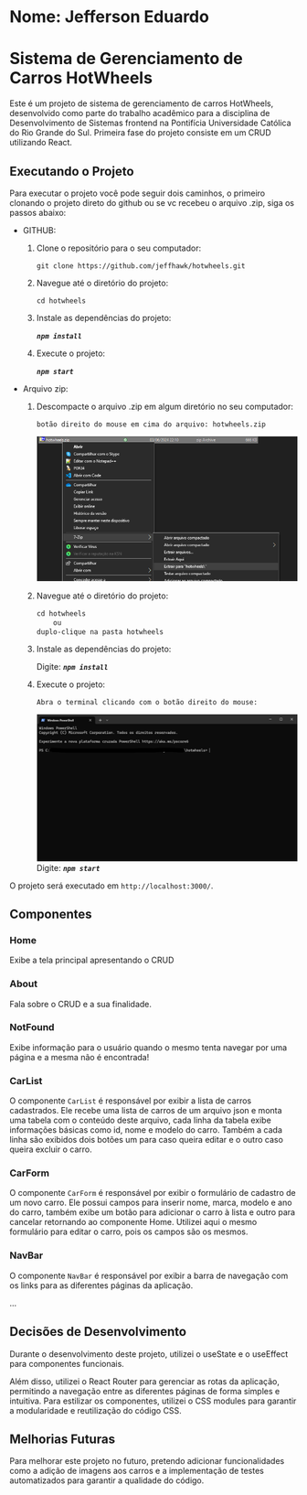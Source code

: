 # Nome: Jefferson Eduardo

# Sistema de Gerenciamento de Carros HotWheels

Este é um projeto de sistema de gerenciamento de carros HotWheels, desenvolvido como parte do trabalho acadêmico para a disciplina de Desenvolvimento de Sistemas frontend na Pontifícia Universidade Católica do Rio Grande do Sul.
Primeira fase do projeto consiste em um CRUD utilizando React.

## Executando o Projeto

Para executar o projeto você pode seguir dois caminhos, o primeiro clonando o projeto direto do github ou se vc recebeu o arquivo .zip, siga os passos abaixo:
- GITHUB:
    1. Clone o repositório para o seu computador:
        ```
        git clone https://github.com/jeffhawk/hotwheels.git
        ```

    2. Navegue até o diretório do projeto:
        ````
        cd hotwheels
        ````

    3. Instale as dependências do projeto:

        ***`npm install`***


    4. Execute o projeto:

        ***`npm start`***

- Arquivo zip:
    1. Descompacte o arquivo .zip em algum diretório no seu computador:
        ```
        botão direito do mouse em cima do arquivo: hotwheels.zip
        ```
        ![](/public/zip.png)

    2. Navegue até o diretório do projeto:
        ````
        cd hotwheels
            ou
        duplo-clique na pasta hotwheels
        ````

    3. Instale as dependências do projeto:
    
        Digite: 
        ***`npm install`***

    4. Execute o projeto:
        ````
        Abra o terminal clicando com o botão direito do mouse:
        ````
        ![](/public/terminal.png)
        Digite: ***`npm start`***

O projeto será executado em `http://localhost:3000/`.

## Componentes

### Home
Exibe a tela principal apresentando o CRUD

### About
Fala sobre o CRUD e a sua finalidade.

### NotFound
Exibe informação para o usuário quando o mesmo tenta navegar por uma página e a mesma não é encontrada!

### CarList

O componente `CarList` é responsável por exibir a lista de carros cadastrados. Ele recebe uma lista de carros de um arquivo json e monta uma tabela com o conteúdo deste arquivo, cada linha da tabela exibe informações básicas como id, nome e modelo do carro. Também a cada linha são exibidos dois botões um para caso queira editar e o outro caso queira excluir o carro.


### CarForm

O componente `CarForm` é responsável por exibir o formulário de cadastro de um novo carro. Ele possui campos para inserir nome, marca, modelo e ano do carro, também exibe um botão para adicionar o carro à lista e outro para cancelar retornando ao componente Home.
Utilizei aqui o mesmo formulário para editar o carro, pois os campos são os mesmos.

### NavBar

O componente `NavBar` é responsável por exibir a barra de navegação com os links para as diferentes páginas da aplicação.


...

## Decisões de Desenvolvimento

Durante o desenvolvimento deste projeto, utilizei o useState e o useEffect para componentes funcionais.

Além disso, utilizei o React Router para gerenciar as rotas da aplicação, permitindo a navegação entre as diferentes páginas de forma simples e intuitiva. Para estilizar os componentes, utilizei o CSS modules para garantir a modularidade e reutilização do código CSS.

## Melhorias Futuras

Para melhorar este projeto no futuro, pretendo adicionar funcionalidades como a adição de imagens aos carros e a implementação de testes automatizados para garantir a qualidade do código.

